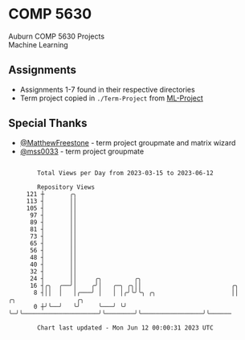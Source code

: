 # COMP 5630
Auburn COMP 5630 Projects  
Machine Learning

## Assignments
- Assignments 1-7 found in their respective directories
- Term project copied in `./Term-Project` from [ML-Project](https://github.com/wumphlett/ML-Project)

## Special Thanks
- [@MatthewFreestone](https://github.com/MatthewFreestone) - term project groupmate and matrix wizard
- [@mss0033](https://github.com/mss0033) - term project groupmate

```

        Total Views per Day from 2023-03-15 to 2023-06-12

        Repository Views
     121 ┼       ╭╮
     113 ┤       ││
     105 ┤       ││
      97 ┤       ││
      89 ┤       ││
      81 ┤       ││
      73 ┤       ││
      65 ┤       ││
      56 ┤       ││
      48 ┤       ││
      40 ┤       ││
      32 ┤       ││
      24 ┤       ││     ╭╮         ╭╮
      16 ┤╭╮  ╭──╯│    ╭╯│   ╭─╮ ╭╮││                         ╭╮
       8 ┤││  │   │╭───╯ │   │ │╭╯╰╯╰╮ ╭╮                     ││        ╭╮                 ╭╮
       0 ┼╯╰──╯   ╰╯     ╰───╯ ╰╯    ╰─╯╰─────────────────────╯╰────────╯╰─────────────────╯╰──────

        Chart last updated - Mon Jun 12 00:00:31 2023 UTC
        
```
